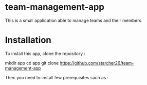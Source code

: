 # team-management-app

This is a small application able to manage teams and their members.

# Installation

To install this app, clone the repository :

mkdir app
cd app
git clone https://github.com/starcher26/team-management-app


Then you need to install few prerequisites such as :

